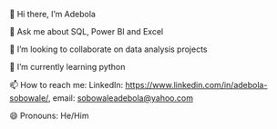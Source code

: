  👋 Hi there, I’m Adebola
 
 💬 Ask me about SQL, Power BI and Excel
 
 👯 I’m looking to collaborate on data analysis projects
 
 🌱 I’m currently learning python
 
 📫 How to reach me: LinkedIn: https://www.linkedin.com/in/adebola-sobowale/, 
                       email: sobowaleadebola@yahoo.com
                       
 😄 Pronouns: He/Him


<!--
**Sobowaleadebola/sobowaleadebola** is a ✨ _special_ ✨ repository because its `README.md` (this file) appears on your GitHub profile.

